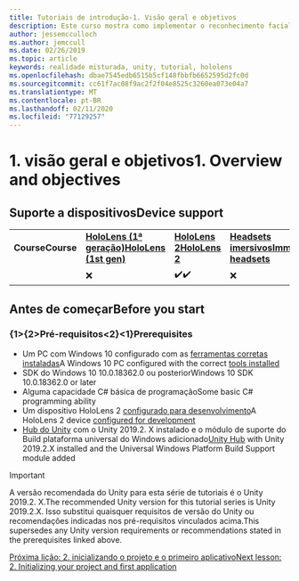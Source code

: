 ```yaml
---
title: Tutoriais de introdução-1. Visão geral e objetivos
description: Este curso mostra como implementar o reconhecimento facial do Azure em um aplicativo de realidade misturada.
author: jessemcculloch
ms.author: jemccull
ms.date: 02/26/2019
ms.topic: article
keywords: realidade misturada, unity, tutorial, hololens
ms.openlocfilehash: dbae7545edb6515b5cf148fbbfb6652595d2fc0d
ms.sourcegitcommit: cc61f7ac08f9ac2f2f04e8525c3260ea073e04a7
ms.translationtype: MT
ms.contentlocale: pt-BR
ms.lasthandoff: 02/11/2020
ms.locfileid: "77129257"
---
```

# <a name="1-overview-and-objectives"></a><span data-ttu-id="5dc1f-105">1. visão geral e objetivos</span><span class="sxs-lookup"><span data-stu-id="5dc1f-105">1. Overview and objectives</span></span>

## <a name="device-support"></a><span data-ttu-id="5dc1f-106">Suporte a dispositivos</span><span class="sxs-lookup"><span data-stu-id="5dc1f-106">Device support</span></span>

<table>
    <colgroup>
    <col width="25%" />
    <col width="25%" />
    <col width="25%" />
    <col width="25%" />
    </colgroup>
    <tr>
        <td><span data-ttu-id="5dc1f-107"><strong>Course</strong></span><span class="sxs-lookup"><span data-stu-id="5dc1f-107"><strong>Course</strong></span></span></td>
        <td><span data-ttu-id="5dc1f-108"><a href="hololens-hardware-details.md"><strong>HoloLens (1ª geração)</strong></a></span><span class="sxs-lookup"><span data-stu-id="5dc1f-108"><a href="hololens-hardware-details.md"><strong>HoloLens (1st gen)</strong></a></span></span></td>
        <td><span data-ttu-id="5dc1f-109"><a href="https://www.microsoft.com//hololens/hardware"><strong>HoloLens 2</strong></a></span><span class="sxs-lookup"><span data-stu-id="5dc1f-109"><a href="https://www.microsoft.com//hololens/hardware"><strong>HoloLens 2</strong></a></span></span></td>
        <td><span data-ttu-id="5dc1f-110"><a href="immersive-headset-hardware-details.md"><strong>Headsets imersivos</strong></a></span><span class="sxs-lookup"><span data-stu-id="5dc1f-110"><a href="immersive-headset-hardware-details.md"><strong>Immersive headsets</strong></a></span></span></td>
    </tr>
     <tr>
        <td></td>
        <td>❌</td>
        <td><span data-ttu-id="5dc1f-111">✔️</span><span class="sxs-lookup"><span data-stu-id="5dc1f-111">✔️</span></span></td>
        <td>❌</td>
    </tr>
</table>

## <a name="before-you-start"></a><span data-ttu-id="5dc1f-112">Antes de começar</span><span class="sxs-lookup"><span data-stu-id="5dc1f-112">Before you start</span></span>

### <a name="prerequisites"></a><span data-ttu-id="5dc1f-113">{1&gt;{2&gt;Pré-requisitos&lt;2}&lt;1}</span><span class="sxs-lookup"><span data-stu-id="5dc1f-113">Prerequisites</span></span>

* <span data-ttu-id="5dc1f-114">Um PC com Windows 10 configurado com as [ferramentas corretas instaladas](install-the-tools.md)</span><span class="sxs-lookup"><span data-stu-id="5dc1f-114">A Windows 10 PC configured with the correct [tools installed](install-the-tools.md)</span></span>
* <span data-ttu-id="5dc1f-115">SDK do Windows 10 10.0.18362.0 ou posterior</span><span class="sxs-lookup"><span data-stu-id="5dc1f-115">Windows 10 SDK 10.0.18362.0 or later</span></span>
* <span data-ttu-id="5dc1f-116">Alguma capacidade C# básica de programação</span><span class="sxs-lookup"><span data-stu-id="5dc1f-116">Some basic C# programming ability</span></span>
* <span data-ttu-id="5dc1f-117">Um dispositivo HoloLens 2 [configurado para desenvolvimento](using-visual-studio.md#enabling-developer-mode)</span><span class="sxs-lookup"><span data-stu-id="5dc1f-117">A HoloLens 2 device [configured for development](using-visual-studio.md#enabling-developer-mode)</span></span>
* <span data-ttu-id="5dc1f-118"><a href="https://docs.unity3d.com/Manual/GettingStartedInstallingHub.html" target="_blank">Hub do Unity</a> com o Unity 2019.2. X instalado e o módulo de suporte do Build plataforma universal do Windows adicionado</span><span class="sxs-lookup"><span data-stu-id="5dc1f-118"><a href="https://docs.unity3d.com/Manual/GettingStartedInstallingHub.html" target="_blank">Unity Hub</a> with Unity 2019.2.X installed and the Universal Windows Platform Build Support module added</span></span>

> [!IMPORTANT]
> <span data-ttu-id="5dc1f-119">A versão recomendada do Unity para esta série de tutoriais é o Unity 2019.2. X.</span><span class="sxs-lookup"><span data-stu-id="5dc1f-119">The recommended Unity version for this tutorial series is Unity 2019.2.X.</span></span> <span data-ttu-id="5dc1f-120">Isso substitui quaisquer requisitos de versão do Unity ou recomendações indicadas nos pré-requisitos vinculados acima.</span><span class="sxs-lookup"><span data-stu-id="5dc1f-120">This supersedes any Unity version requirements or recommendations stated in the prerequisites linked above.</span></span>

[<span data-ttu-id="5dc1f-121">Próxima lição: 2. inicializando o projeto e o primeiro aplicativo</span><span class="sxs-lookup"><span data-stu-id="5dc1f-121">Next lesson: 2. Initializing your project and first application</span></span>](mrlearning-base-ch1.md)
